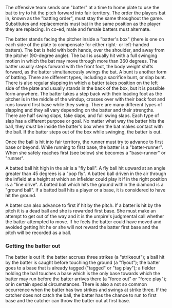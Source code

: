 The offensive team sends one "batter" at a time to home plate to use the bat
to try to hit the pitch forward into fair territory. The order the
players bat in, known as the "batting order", must stay the same
throughout the game. Substitutes and replacements must bat in the same
position as the player they are replacing. In co-ed, male and female
batters must alternate.

The batter stands facing the pitcher inside a "batter's box" (there is
one on each side of the plate to compensate for either right- or
left-handed batters). The bat is held with both hands, over the
shoulder, and away from the pitcher (90-degree angle). The ball is
usually hit with a full swinging motion in which the bat may move
through more than 360 degrees. The batter usually steps forward with the
front foot, the body weight shifts forward, as the batter simultaneously
swings the bat. A bunt is another form of
batting. There are different types, including a sacrifice
bunt, or slap bunt.
There is also regular slapping in which a batter takes position on the
left side of the plate and usually stands in the back of the box, but it
is possible form anywhere. The batter takes a step back with their
leading foot as the pitcher is in the middle of the windup, crosses over
with their back foot and runs toward first base while they swing. There
are many different types of slapping and they all vary depending on the
batter and their strengths. There are half swing slaps, fake slaps, and
full swing slaps. Each type of slap has a different purpose or goal. No
matter what way the batter hits the ball, they *must* be inside the
batter's box when the bat makes contact with the ball. If the batter
steps out of the box while swinging, the batter is out.

Once the ball is hit into fair territory, the runner must try to advance
to first base or beyond. While running to first base, the batter is a
"batter-runner". When she safely reaches first (see below) she becomes a
"base-runner" or "runner".

A batted ball hit high in the air is a "fly ball". A fly ball hit upward
at an angle greater than 45 degrees is a "pop fly". A batted ball driven
in the air through the infield at a height at which an infielder could
play it if in the right position is a "line drive". A batted ball which
hits the ground within the diamond is a "ground ball". If a batted ball
hits a player or a base, it is considered to have hit the ground.

A batter can also advance to first if hit by the pitch. If a batter is
hit by the pitch it is a dead ball and she is rewarded first base. She
must make an attempt to get out of the way and it is the umpire's
judgmental call whether the batter attempted to move. If he feels the
batter could have moved and avoided getting hit he or she will not
reward the batter first base and the pitch will be recorded as a ball.

### Getting the batter out

The batter is out if: the batter accrues three strikes (a "strikeout");
a ball hit by the batter is caught before touching the ground (a
"flyout"); the batter goes to a base that is already tagged ("tagged" or
"tag play"); a fielder holding the ball touches a base which is the only
base towards which the batter may run before the batter arrives there (a
"force out" or "force play"); or in certain special circumstances. There
is also a not so common occurrence when the batter has two strikes and
swings at strike three. If the catcher does not catch the ball, the
batter has the chance to run to first base and the catcher can throw the
batter out at first base.
